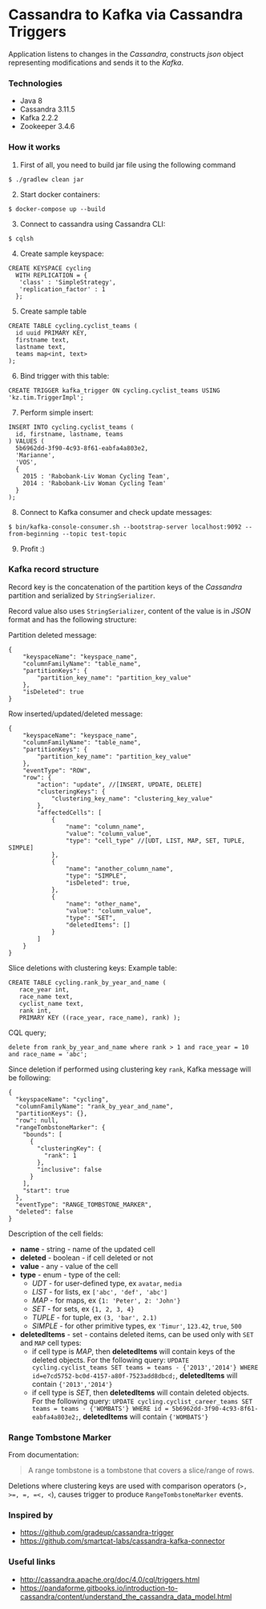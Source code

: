 # Cassandra to Kafka via Cassandra Triggers

Application listens to changes in the *Cassandra*, 
constructs *json* object representing modifications and 
sends it to the *Kafka*.

### Technologies

- Java 8
- Cassandra 3.11.5
- Kafka 2.2.2
- Zookeeper 3.4.6

### How it works

1. First of all, you need to build jar file using the following command

```
$ ./gradlew clean jar
```

2. Start docker containers:
```
$ docker-compose up --build
```

3. Connect to cassandra using Cassandra CLI:
```
$ cqlsh
```

4. Create sample keyspace:
```
CREATE KEYSPACE cycling
  WITH REPLICATION = { 
   'class' : 'SimpleStrategy', 
   'replication_factor' : 1 
  };
```

5. Create sample table
```
CREATE TABLE cycling.cyclist_teams (
  id uuid PRIMARY KEY,
  firstname text,
  lastname text,
  teams map<int, text>
);
```

6. Bind trigger with this table:
```
CREATE TRIGGER kafka_trigger ON cycling.cyclist_teams USING 'kz.tim.TriggerImpl';
```

7. Perform simple insert:
```
INSERT INTO cycling.cyclist_teams (
  id, firstname, lastname, teams
) VALUES (
  5b6962dd-3f90-4c93-8f61-eabfa4a803e2, 
  'Marianne',
  'VOS', 
  {
    2015 : 'Rabobank-Liv Woman Cycling Team', 
    2014 : 'Rabobank-Liv Woman Cycling Team'
  }
);
```

8. Connect to Kafka consumer and check update messages:
```
$ bin/kafka-console-consumer.sh --bootstrap-server localhost:9092 --from-beginning --topic test-topic
```

9. Profit :)

### Kafka record structure

Record key is the concatenation of the partition keys of the *Cassandra* partition and serialized by `StringSerializer`.

Record value also uses `StringSerializer`, content of the value is in *JSON* format and 
has the following structure:

Partition deleted message:
```
{
    "keyspaceName": "keyspace_name", 
    "columnFamilyName": "table_name",
    "partitionKeys": {
        "partition_key_name": "partition_key_value"
    },
    "isDeleted": true
}
```

Row inserted/updated/deleted message:
```
{
    "keyspaceName": "keyspace_name", 
    "columnFamilyName": "table_name",
    "partitionKeys": {
        "partition_key_name": "partition_key_value"
    },
    "eventType": "ROW",
    "row": {
        "action": "update", //[INSERT, UPDATE, DELETE]
        "clusteringKeys": {
            "clustering_key_name": "clustering_key_value"
        },
        "affectedCells": [
            {
                "name": "column_name",
                "value": "column_value",
                "type": "cell_type" //[UDT, LIST, MAP, SET, TUPLE, SIMPLE]
            },
            {
                "name": "another_column_name",
                "type": "SIMPLE",
                "isDeleted": true,
            },
            {
                "name": "other_name",
                "value": "column_value",
                "type": "SET",
                "deletedItems": []
            }
        ]
    }
}
```

Slice deletions with clustering keys:
Example table:
```
CREATE TABLE cycling.rank_by_year_and_name ( 
   race_year int, 
   race_name text, 
   cyclist_name text, 
   rank int, 
   PRIMARY KEY ((race_year, race_name), rank) );
```

CQL query;
```
delete from rank_by_year_and_name where rank > 1 and race_year = 10 and race_name = 'abc';
```

Since deletion if performed using clustering key `rank`, Kafka message will be following:
```
{
  "keyspaceName": "cycling",
  "columnFamilyName": "rank_by_year_and_name",
  "partitionKeys": {},
  "row": null,
  "rangeTombstoneMarker": {
    "bounds": [
      {
        "clusteringKey": {
          "rank": 1
        },
        "inclusive": false
      }
    ],
    "start": true
  },
  "eventType": "RANGE_TOMBSTONE_MARKER",
  "deleted": false
}
```

Description of the cell fields:

- **name** - string - name of the updated cell
- **deleted** - boolean - if cell deleted or not
- **value** - any - value of the cell
- **type** - enum - type of the cell:
    - *UDT* - for user-defined type, ex `avatar`, `media`
    - *LIST* - for lists, ex `['abc', 'def', 'abc']`
    - *MAP* - for maps, ex `{1: 'Peter', 2: 'John'}`
    - *SET* - for sets, ex `{1, 2, 3, 4}`
    - *TUPLE* - for tuple, ex `(3, 'bar', 2.1)`
    - *SIMPLE* - for other primitive types, ex `'Timur'`, `123.42`, `true`, `500`
- **deletedItems** - set - contains deleted items, can be used only with `SET` and `MAP` cell types:
    - if cell type is *MAP*, then **deletedItems** will contain keys of the deleted objects. 
    For the following query: `UPDATE cycling.cyclist_teams SET teams = teams - {'2013','2014'} WHERE id=e7cd5752-bc0d-4157-a80f-7523add8dbcd;`, 
    **deletedItems** will contain `{'2013','2014'}`
    - if cell type is *SET*, then **deletedItems** will contain deleted objects. 
    For the following query: `UPDATE cycling.cyclist_career_teams SET teams = teams - {'WOMBATS'} WHERE id = 5b6962dd-3f90-4c93-8f61-eabfa4a803e2;`, 
    **deletedItems** will contain `{'WOMBATS'}`
    
### Range Tombstone Marker

From documentation:
> A range tombstone is a tombstone that covers a slice/range of rows.

Deletions where clustering keys are used with comparison operators (`>, >=, =, =<, <`), causes trigger to produce `RangeTombstoneMarker` events.

### Inspired by
- https://github.com/gradeup/cassandra-trigger
- https://github.com/smartcat-labs/cassandra-kafka-connector

### Useful links
- http://cassandra.apache.org/doc/4.0/cql/triggers.html
- https://pandaforme.gitbooks.io/introduction-to-cassandra/content/understand_the_cassandra_data_model.html
